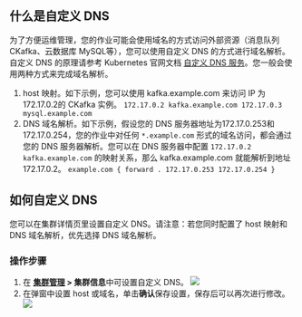 ## 什么是自定义 DNS 

为了方便运维管理，您的作业可能会使用域名的方式访问外部资源（消息队列 CKafka、云数据库 MySQL等），您可以使用自定义 DNS 的方式进行域名解析。自定义 DNS 的原理请参考 Kubernetes 官网文档 [自定义 DNS 服务](https://kubernetes.io/zh/docs/tasks/administer-cluster/dns-custom-nameservers/)。您一般会使用两种方式来完成域名解析。

1. host 映射。如下示例，您可以使用 kafka.example.com 来访问 IP 为172.17.0.2的 CKafka 实例。
``` 172.17.0.2 kafka.example.com 172.17.0.3 mysql.example.com ``` 
2. DNS 域名解析。如下示例，假设您的 DNS 服务器地址为172.17.0.253和172.17.0.254，您的作业中对任何 `*.example.com` 形式的域名访问，都会通过您的 DNS 服务器解析。您可以在 DNS 服务器中配置 `172.17.0.2 kafka.example.com` 的映射关系，那么 kafka.example.com 就能解析到地址 172.17.0.2。
 ``` example.com { forward . 172.17.0.253 172.17.0.254 } ```

## 如何自定义 DNS 

您可以在集群详情页里设置自定义 DNS。请注意：若您同时配置了 host 映射和 DNS 域名解析，优先选择 DNS 域名解析。 

### 操作步骤

1. 在 **[集群管理](https://console.cloud.tencent.com/oceanus/cluster) > 集群信息**中可设置自定义 DNS。
![](https://qcloudimg.tencent-cloud.cn/raw/d10aa240b3bbaf44bea0a20e761c6d74.png)
2. 在弹窗中设置 host 或域名，单击**确认**保存设置，保存后可以再次进行修改。
![](https://qcloudimg.tencent-cloud.cn/raw/a541dd9a30150e22bea18548ee2d6b00.png)



   
